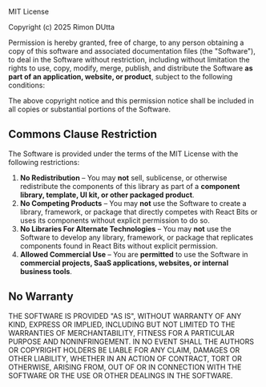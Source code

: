MIT License

Copyright (c) 2025 Rimon DUtta

Permission is hereby granted, free of charge, to any person obtaining a copy
of this software and associated documentation files (the "Software"), to deal
in the Software without restriction, including without limitation the rights
to use, copy, modify, merge, publish, and distribute the Software **as part of an application, website, or product**, subject to the following conditions:

The above copyright notice and this permission notice shall be included in all
copies or substantial portions of the Software.

## Commons Clause Restriction

The Software is provided under the terms of the MIT License with the following restrictions:

1. **No Redistribution** – You may **not** sell, sublicense, or otherwise redistribute the components of this library as part of a **component library, template, UI kit, or other packaged product**.
2. **No Competing Products** – You may **not** use the Software to create a library, framework, or package that directly competes with React Bits or uses its components without explicit permission to do so.
3. **No Libraries For Alternate Technologies** – You may **not** use the Software to develop any library, framework, or package that replicates components found in React Bits without explicit permission.
4. **Allowed Commercial Use** – You are **permitted** to use the Software in **commercial projects, SaaS applications, websites, or internal business tools**.

## No Warranty

THE SOFTWARE IS PROVIDED "AS IS", WITHOUT WARRANTY OF ANY KIND, EXPRESS OR
IMPLIED, INCLUDING BUT NOT LIMITED TO THE WARRANTIES OF MERCHANTABILITY,
FITNESS FOR A PARTICULAR PURPOSE AND NONINFRINGEMENT. IN NO EVENT SHALL THE
AUTHORS OR COPYRIGHT HOLDERS BE LIABLE FOR ANY CLAIM, DAMAGES OR OTHER
LIABILITY, WHETHER IN AN ACTION OF CONTRACT, TORT OR OTHERWISE, ARISING FROM,
OUT OF OR IN CONNECTION WITH THE SOFTWARE OR THE USE OR OTHER DEALINGS IN THE
SOFTWARE.
